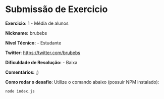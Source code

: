 # Submissão de Exercicio

**Exercicio:** 1 - Média de alunos

**Nickname:** brubebs

**Nível Técnico:** - Estudante

**Twitter**: https://twitter.com/brubebs

**Dificuldade de Resolução:** - Baixa

**Comentários:** ;)

**Como rodar o desafio**: Utilize o comando abaixo (possuir NPM instalado):
```bash
node index.js
```
